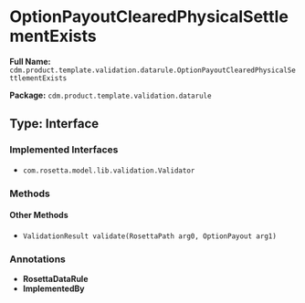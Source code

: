 # OptionPayoutClearedPhysicalSettlementExists

**Full Name:** `cdm.product.template.validation.datarule.OptionPayoutClearedPhysicalSettlementExists`

**Package:** `cdm.product.template.validation.datarule`

## Type: Interface

### Implemented Interfaces

- `com.rosetta.model.lib.validation.Validator`

### Methods

#### Other Methods

- `ValidationResult validate(RosettaPath arg0, OptionPayout arg1)`

### Annotations

- **RosettaDataRule**
- **ImplementedBy**

